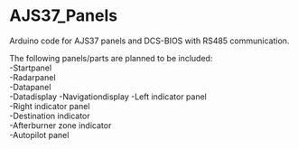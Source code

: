 # AJS37_Panels
Arduino code for AJS37 panels and DCS-BIOS with RS485 communication.

The following panels/parts are planned to be included:  
-Startpanel  
-Radarpanel  
-Datapanel  
-Datadisplay
-Navigationdisplay
-Left indicator panel  
-Right indicator panel  
-Destination indicator  
-Afterburner zone indicator  
-Autopilot panel  

